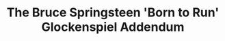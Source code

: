 ---
ee_id: '31'
site: '1'
type: '2'
long_id: 2006-003 The Bruce Springsteen 'Born to Run' Glockenspiel Addendum (Vinyl)
url: 2006-003-the-bruce-springsteen-born-to-run-glockenspiel-addendum
title: 'The Bruce Springsteen ''Born to Run'' Glockenspiel Addendum '
year: '2006'
medium: 12" LP. Edition of 300.
commission:
dims:
pitch: "​LP featuring a Glockenspiel addendum to Springsteen’s Born To Run record."
ps:
live_url:
related:
youtube:
imgs: born-to-run-2006-003-full-database-ih.jpg
subheading: "(LP)"
display_year: '2006'
download:
add_credit:
add_credits:
related_code:
layout: things-i-made
---